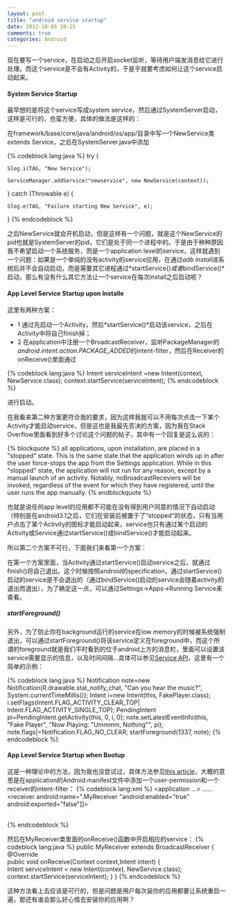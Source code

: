 ```yaml
---
layout: post
title: "android service startup"
date: 2012-10-05 10:25
comments: true
categories: Android
---
```


现在要写一个service，在启动之后开启socket监听，等待用户端发消息给它进行处理。而这个service是不会有Activity的，于是乎就要考虑如何让这个service启动起来。

#### System Service Startup

最早想的是将这个service写成system service，然后通过SystemServer启动，这样是可行的，也蛮方便，具体的做法是这样的：

在framework/base/core/java/android/os/app/目录中写一个NewService类extends Service，之后在SystemServer.java中添加

{% codeblock lang:java %}
try {

    Slog.i(TAG, "New Service");

    ServiceManager.addService("newservice", new NewService(context));

} catch (Throwable e) {

    Slog.e(TAG, "Failure starting New Service", e);

}
{% endcodeblock %}

之后NewService就会开机启动，但是这样有一个问题，就是这个NewService的pid也就是SystemServer的pid，它们是处于同一个进程中的。于是由于种种原因我不希望启动一个系统服务，而是一个application level的service，这样就遇到一个问题：如果是一个单纯的没有activity的service应用，在通过*adb install*进系统后并不会自动启动，而是需要其它进程通过*startService()*或者*bindService()*启动，那么有没有什么其它方法让一个service在每次install之后启动呢？

<!-- more -->

#### App Level Service Startup upon Installe

这里有两种方案：

* 1 通过先启动一个Activity，然后*startService()*启动该service，之后在Activity中将自己finish掉；
* 2 在application中注册一个BroadcastReceiver，监听PackageManager的*android.intent.action.PACKAGE_ADDED*的intent-filter，然后在Receiver的onReceive()里面通过

{% codeblock lang:java %}
Intent serviceIntent =new Intent(context, NewService.class);
context.startService(serviceIntent);
{% endcodeblock %}

进行启动。

在我看来第二种方案更符合我的要求，因为这样我就可以不用每次点击一下某个Activity才能启动service，但是这也是我最先否决的方案，因为我在Stack Overflow里面看到好多个讨论这个问题的帖子，其中有一个回复是这么说的：

{% blockquote %}
all applications, upon installation, are placed in a "stopped" state. This is the same state that the application winds up in after the user force-stops the app from the Settings application. While in this "stopped" state, the application will not run for any reason, except by a manual launch of an activity. Notably, noBroadcastReceviers will be invoked, regardless of the event for which they have registered, until the user runs the app manually.
{% endblockquote %}

也就是说任何app level的应用都不可能在没有得到用户同意的情况下自动启动（特别是在android3.1之后，它们在安装后被置于了“stopped”的状态，只有当用户点击了某个Activity的图标才能启动起来，service也只有通过某个启动的Activity或Service通过startService()或bindService()才能启动起来。

所以第二个方案不可行，下面我们来看第一个方案：

在第一个方案里面，当Activity通过startService()启动service之后，就通过finish()将自己退出。这个时候按照android的specification，通过startService()启动的service是不会退出的（通过bindService()启动的service会随着activity的退出而退出），为了确定这一点，可以通过Settings->Apps->Running Service来查看。

##### startForeground()

另外，为了防止你在background运行的service在low memory的时候被系统强制退出，可以通过startForeground()将该service定义在foreground中，而这个所谓的foreground就是我们平时看到的位于android上方的消息栏，里面可以设置该service需要显示的信息，以及时间间隔...具体可以参见[Service API](http://ytliu.github.com "Service API")，这里有一个简单的示例：

{% codeblock lang:java %}
Notification note=new Notification(R.drawable.stat_notify_chat,
	"Can you hear the music?",
	System.currentTimeMillis());
Intent i=new Intent(this, FakePlayer.class);
i.setFlags(Intent.FLAG_ACTIVITY_CLEAR_TOP|
	Intent.FLAG_ACTIVITY_SINGLE_TOP);
PendingIntent pi=PendingIntent.getActivity(this, 0, i, 0);
note.setLatestEventInfo(this, "Fake Player",
	"Now Playing: \"Ummmm, Nothing\"",
	pi);
note.flags|=Notification.FLAG_NO_CLEAR;
startForeground(1337, note);
{% endcodeblock %}

#### App Level Service Startup when Bootup

这是一种理论中的方法，因为我也没尝试过，具体方法参见[this article](http:// "service startup when bootup")，大概的意思是在application的Android.manifest文件中添加一个user-permission和一个receiver的intent-filter：
{% codeblock lang:xml %}
<application ...> 
    ......
    <receiver android:name=".MyReceiver "android:enabled="true" android:exported="false"]]>            
	<intent-filter>
	    <action android:name="android.intent.action.BOOT_COMPLETED"/>            
	</intent-filter>
    </receiver>
</application>

<uses-permission android:name="android.permission.RECEIVE_BOOT_COMPLETED"/>
{% endcodeblock %}

然后在MyReceiver类里面的onReceive()函数中开启相应的service：
{% codeblock lang:java %}
public MyReceiver extends BroadcastReceiver {   
    @Override    
    public void onReceive(Context context,Intent intent) {     
	Intent serviceIntent = new Intent(context, NewService.class);     
	context.startService(serviceIntent);
    }
}
{% endcodeblock %}

这种方法看上去应该是可行的，但是问题是用户每次装你的应用都要让系统重启一遍，那还有谁会那么好心情去安装你的应用啊？
